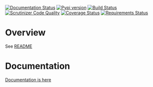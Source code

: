 [![Documentation Status](https://readthedocs.org/projects/py-processors/badge/?version=latest)](http://py-processors.readthedocs.io/en/latest/?badge=latest) [![Pypi version](https://img.shields.io/pypi/v/py-processors.svg)](https://pypi.python.org/pypi/py-processors)  [![Build Status](https://travis-ci.org/myedibleenso/py-processors.svg?branch=master)](https://travis-ci.org/myedibleenso/py-processors) [![Scrutinizer Code Quality](https://scrutinizer-ci.com/g/myedibleenso/py-processors/badges/quality-score.png?b=master)](https://scrutinizer-ci.com/g/myedibleenso/py-processors/?branch=master) [![Coverage Status](https://coveralls.io/repos/github/myedibleenso/py-processors/badge.svg?branch=master)](https://coveralls.io/github/myedibleenso/py-processors?branch=master) [![Requirements Status](https://requires.io/github/myedibleenso/py-processors/requirements.svg?branch=master)](https://requires.io/github/myedibleenso/py-processors/requirements/?branch=master) <!-- [![Stories in Ready](https://badge.waffle.io/myedibleenso/py-processors.svg?label=ready&title=Ready)](http://waffle.io/myedibleenso/py-processors) -->

# Overview

See [README](docs/index.md)

# Documentation
[Documentation is here](http://py-processors.readthedocs.io/en/latest/)
